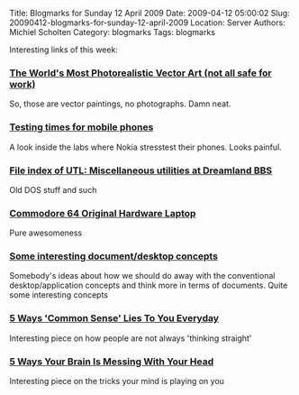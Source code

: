 Title: Blogmarks for Sunday 12 April 2009
Date: 2009-04-12 05:00:02
Slug: 20090412-blogmarks-for-sunday-12-april-2009
Location: Server
Authors: Michiel Scholten
Category: blogmarks
Tags: blogmarks

<p>Interesting links of this week:</p>
<h3><a href="http://basangpanaginip.blogspot.com/2006/07/worlds-most-photorealistic-vector-art.html">The World's Most Photorealistic Vector Art (not all safe for work)</a></h3>
<p>So, those are vector paintings, no photographs. Damn neat.</p>
<h3><a href="http://news.bbc.co.uk/2/hi/programmes/click_online/7991777.stm">Testing times for mobile phones</a></h3>
<p>A look inside the labs where Nokia stresstest their phones. Looks painful.</p>
<h3><a href="http://www.dreamlandbbs.com/files/utils/misc/index.html">File index of UTL: Miscellaneous utilities at Dreamland BBS</a></h3>
<p>Old DOS stuff and such</p>
<h3><a href="http://benheck.com/04-05-2009/commodore-64-original-hardware-laptop">Commodore 64 Original Hardware Laptop</a></h3>
<p>Pure awesomeness</p>
<h3><a href="http://live.gnome.org/BrianMuhumuza/ToPaZ">Some interesting document/desktop concepts</a></h3>
<p>Somebody's ideas about how we should do away with the conventional desktop/application concepts and think more in terms of documents. Quite some interesting concepts</p>
<h3><a href="http://www.cracked.com/article_17142_5-ways-common-sense-lies-you-everyday.html">5 Ways 'Common Sense' Lies To You Everyday</a></h3>
<p>Interesting piece on how people are not always 'thinking straight'</p>
<h3><a href="http://www.cracked.com/article_17103_5-ways-your-brain-messing-with-your-head.html">5 Ways Your Brain Is Messing With Your Head</a></h3>
<p>Interesting piece on the tricks your mind is playing on you</p>
